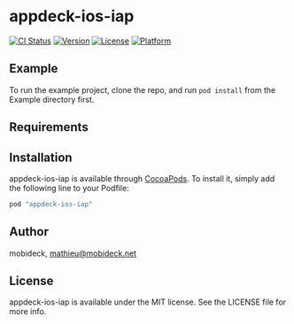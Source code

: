 # appdeck-ios-iap

[![CI Status](http://img.shields.io/travis/mobideck/appdeck-ios-iap.svg?style=flat)](https://travis-ci.org/mobideck/appdeck-ios-iap)
[![Version](https://img.shields.io/cocoapods/v/appdeck-ios-iap.svg?style=flat)](http://cocoapods.org/pods/appdeck-ios-iap)
[![License](https://img.shields.io/cocoapods/l/appdeck-ios-iap.svg?style=flat)](http://cocoapods.org/pods/appdeck-ios-iap)
[![Platform](https://img.shields.io/cocoapods/p/appdeck-ios-iap.svg?style=flat)](http://cocoapods.org/pods/appdeck-ios-iap)

## Example

To run the example project, clone the repo, and run `pod install` from the Example directory first.

## Requirements

## Installation

appdeck-ios-iap is available through [CocoaPods](http://cocoapods.org). To install
it, simply add the following line to your Podfile:

```ruby
pod "appdeck-ios-iap"
```

## Author

mobideck, mathieu@mobideck.net

## License

appdeck-ios-iap is available under the MIT license. See the LICENSE file for more info.
